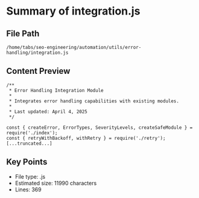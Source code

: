 # Summary of integration.js
  
## File Path
`/home/tabs/seo-engineering/automation/utils/error-handling/integration.js`

## Content Preview
```
/**
 * Error Handling Integration Module
 * 
 * Integrates error handling capabilities with existing modules.
 * 
 * Last updated: April 4, 2025
 */

const { createError, ErrorTypes, SeverityLevels, createSafeModule } = require('./index');
const { retryWithBackoff, withRetry } = require('./retry');
[...truncated...]
```

## Key Points
- File type: .js
- Estimated size: 11990 characters
- Lines: 369
